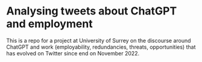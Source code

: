 # Analysing tweets about ChatGPT and employment
This is a repo for a project at University of Surrey on the discourse around ChatGPT and work (employability, redundancies, threats, opportunities) that has evolved on Twitter since end on November 2022.
